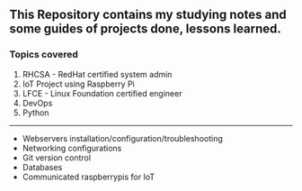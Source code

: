 ## This Repository contains my studying notes and some guides of projects done, lessons learned.

### Topics covered
1. RHCSA - RedHat certified system admin 
2. IoT Project using Raspberry Pi
3. LFCE - Linux Foundation certified engineer
4. DevOps
5. Python
-----------------------------------------------------------
- Webservers installation/configuration/troubleshooting
- Networking configurations
- Git version control
- Databases
- Communicated raspberrypis for IoT
